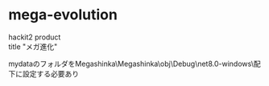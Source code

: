 # mega-evolution
hackit2 product  
title "メガ進化"

mydataのフォルダをMegashinka\Megashinka\obj\Debug\net8.0-windows\配下に設定する必要あり